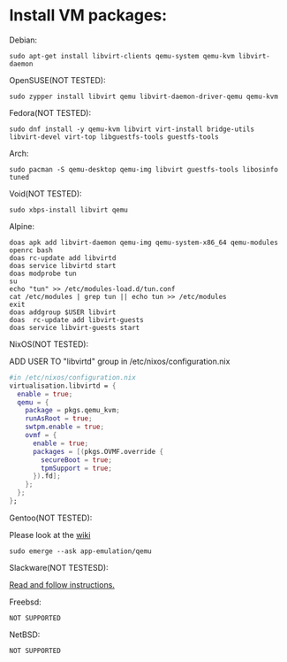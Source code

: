 # Install VM packages:

Debian: 
```
sudo apt-get install libvirt-clients qemu-system qemu-kvm libvirt-daemon 
```
OpenSUSE(NOT TESTED):
```
sudo zypper install libvirt qemu libvirt-daemon-driver-qemu qemu-kvm
```
Fedora(NOT TESTED):
```
sudo dnf install -y qemu-kvm libvirt virt-install bridge-utils libvirt-devel virt-top libguestfs-tools guestfs-tools
```
Arch:
```
sudo pacman -S qemu-desktop qemu-img libvirt guestfs-tools libosinfo tuned
```
Void(NOT TESTED):
```
sudo xbps-install libvirt qemu
```
Alpine:
```
doas apk add libvirt-daemon qemu-img qemu-system-x86_64 qemu-modules openrc bash
doas rc-update add libvirtd
doas service libvirtd start
doas modprobe tun
su
echo "tun" >> /etc/modules-load.d/tun.conf
cat /etc/modules | grep tun || echo tun >> /etc/modules
exit
doas addgroup $USER libvirt
doas  rc-update add libvirt-guests
doas service libvirt-guests start
```
NixOS(NOT TESTED):

ADD USER TO "libvirtd" group in /etc/nixos/configuration.nix
```nix
#in /etc/nixos/configuration.nix
virtualisation.libvirtd = {
  enable = true;
  qemu = {
    package = pkgs.qemu_kvm;
    runAsRoot = true;
    swtpm.enable = true;
    ovmf = {
      enable = true;
      packages = [(pkgs.OVMF.override {
        secureBoot = true;
        tpmSupport = true;
      }).fd];
    };
  };
};
```
Gentoo(NOT TESTED):

Please look at the [wiki](https://wiki.gentoo.org/wiki/QEMU)
```
sudo emerge --ask app-emulation/qemu
```
Slackware(NOT TESTESD):

[Read and follow instructions.](https://docs.slackware.com/howtos:general_admin:kvm_libvirt)

Freebsd:
```
NOT SUPPORTED
```
NetBSD:
```
NOT SUPPORTED
```
